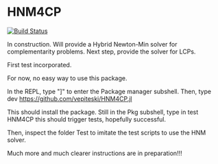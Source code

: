 # HNM4CP

[![Build Status](https://github.com/vepiteski/HNM4CP.jl/actions/workflows/CI.yml/badge.svg?branch=main)](https://github.com/vepiteski/HNM4CP.jl/actions/workflows/CI.yml?query=branch%3Amain)

In construction. Will provide a Hybrid Newton-Min solver for complementarity problems. Next step, provide the solver for LCPs.

First test incorporated.

For now, no easy way to use this package.

In the REPL, type
      "]" to enter the Package manager subshell.
Then, type
      dev https://github.com/vepiteski/HNM4CP.jl

This should install the package. Still in the Pkg subshell, type in
      test HNM4CP
this should trigger tests, hopefully successful.

Then, inspect the folder Test to imitate the test scripts to use the HNM solver.


Much more and much clearer instructions are in preparation!!!


